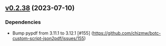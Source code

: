 ## [v0.2.38](https://github.com/chizmw/botc-custom-script-json2pdf/releases/tag/0.2.38) (2023-07-10)

### Dependencies

* Bump pypdf from 3.11.1 to 3.12.1
    [#155]
    (https://github.com/chizmw/botc-custom-script-json2pdf/issues/155)